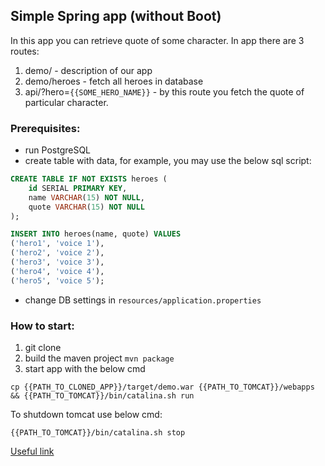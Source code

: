 ## Simple Spring app (without Boot)
In this app you can retrieve quote of some character.
In app there are 3 routes:
1) demo/ - description of our app
2) demo/heroes - fetch all heroes in database
2) api/?hero=`{{SOME_HERO_NAME}}` - by this route you fetch the quote of particular character.

### Prerequisites:
- run PostgreSQL
- create table with data, for example, you may use the below sql script:
```sql
CREATE TABLE IF NOT EXISTS heroes (
	id SERIAL PRIMARY KEY,
	name VARCHAR(15) NOT NULL,
	quote VARCHAR(15) NOT NULL
);

INSERT INTO heroes(name, quote) VALUES
('hero1', 'voice 1'),
('hero2', 'voice 2'),
('hero3', 'voice 3'),
('hero4', 'voice 4'),
('hero5', 'voice 5');
```
- change DB settings in `resources/application.properties`


### How to start:
1) git clone
2) build the maven project ```mvn package```
3) start app with the below cmd
```
cp {{PATH_TO_CLONED_APP}}/target/demo.war {{PATH_TO_TOMCAT}}/webapps 
&& {{PATH_TO_TOMCAT}}/bin/catalina.sh run 
```
             
To shutdown tomcat use below cmd:
```
{{PATH_TO_TOMCAT}}/bin/catalina.sh stop
```

[Useful link](http://www.mkyong.com/spring-mvc/spring-3-mvc-and-json-example/#!parentId=1044132)
